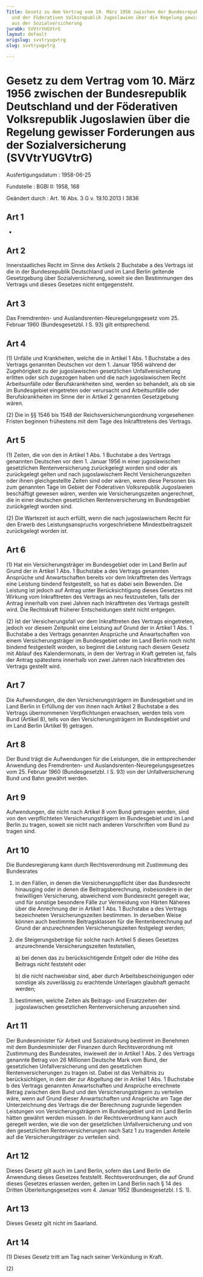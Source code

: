 ```yaml
---
Title: Gesetz zu dem Vertrag vom 10. März 1956 zwischen der Bundesrepublik Deutschland
  und der Föderativen Volksrepublik Jugoslawien über die Regelung gewisser Forderungen
  aus der Sozialversicherung
jurabk: SVVtrYUGVtrG
layout: default
origslug: svvtryugvtrg
slug: svvtryugvtrg

---
```


# Gesetz zu dem Vertrag vom 10. März 1956 zwischen der Bundesrepublik Deutschland und der Föderativen Volksrepublik Jugoslawien über die Regelung gewisser Forderungen aus der Sozialversicherung (SVVtrYUGVtrG)

Ausfertigungsdatum
:   1958-06-25

Fundstelle
:   BGBl II: 1958, 168

Geändert durch
:   Art. 16 Abs. 3 G v. 19.10.2013 I 3836


## Art 1

-


## Art 2

Innerstaatliches Recht im Sinne des Artikels 2 Buchstabe a des Vertrags ist die in der Bundesrepublik Deutschland und im Land Berlin geltende Gesetzgebung über Sozialversicherung, soweit sie den Bestimmungen des Vertrags und dieses Gesetzes nicht entgegensteht.


## Art 3

Das Fremdrenten- und Auslandsrenten-Neuregelungsgesetz vom 25. Februar 1960 (Bundesgesetzbl. I S. 93) gilt entsprechend.


## Art 4

(1) Unfälle und Krankheiten, welche die in Artikel 1 Abs. 1 Buchstabe a des Vertrags genannten Deutschen vor dem 1. Januar 1956 während der Zugehörigkeit zu der jugoslawischen gesetzlichen Unfallversicherung erlitten oder sich zugezogen haben und die nach jugoslawischem Recht Arbeitsunfälle oder Berufskrankheiten sind, werden so behandelt, als ob sie im Bundesgebiet eingetreten oder verursacht und Arbeitsunfälle oder Berufskrankheiten im Sinne der in Artikel 2 genannten Gesetzgebung wären.

(2) Die in §§ 1546 bis 1548 der Reichsversicherungsordnung vorgesehenen Fristen beginnen frühestens mit dem Tage des Inkrafttretens des Vertrags.


## Art 5

(1) Zeiten, die von den in Artikel 1 Abs. 1 Buchstabe a des Vertrags genannten Deutschen vor dem 1. Januar 1956 in einer jugoslawischen gesetzlichen Rentenversicherung zurückgelegt worden sind oder als zurückgelegt gelten und nach jugoslawischem Recht Versicherungszeiten oder ihnen gleichgestellte Zeiten sind oder wären, wenn diese Personen bis zum genannten Tage im Gebiet der Föderativen Volksrepublik Jugoslawien beschäftigt gewesen wären, werden wie Versicherungszeiten angerechnet, die in einer deutschen gesetzlichen Rentenversicherung im Bundesgebiet zurückgelegt worden sind.

(2) Die Wartezeit ist auch erfüllt, wenn die nach jugoslawischem Recht für den Erwerb des Leistungsanspruchs vorgeschriebene Mindestbeitragszeit zurückgelegt worden ist.


## Art 6

(1) Hat ein Versicherungsträger im Bundesgebiet oder im Land Berlin auf Grund der in Artikel 1 Abs. 1 Buchstabe a des Vertrags genannten Ansprüche und Anwartschaften bereits vor dem Inkrafttreten des Vertrags eine Leistung bindend festgestellt, so hat es dabei sein Bewenden. Die Leistung ist jedoch auf Antrag unter Berücksichtigung dieses Gesetzes mit Wirkung vom Inkrafttreten des Vertrags an neu festzustellen, falls der Antrag innerhalb von zwei Jahren nach Inkrafttreten des Vertrags gestellt wird. Die Rechtskraft früherer Entscheidungen steht nicht entgegen.

(2) Ist der Versicherungsfall vor dem Inkrafttreten des Vertrags eingetreten, jedoch vor diesem Zeitpunkt eine Leistung auf Grund der in Artikel 1 Abs. 1 Buchstabe a des Vertrags genannten Ansprüche und Anwartschaften von einem Versicherungsträger im Bundesgebiet oder im Land Berlin noch nicht bindend festgestellt worden, so beginnt die Leistung nach diesem Gesetz mit Ablauf des Kalendermonats, in dem der Vertrag in Kraft getreten ist, falls der Antrag spätestens innerhalb von zwei Jahren nach Inkrafttreten des Vertrags gestellt wird.


## Art 7

Die Aufwendungen, die den Versicherungsträgern im Bundesgebiet und im Land Berlin in Erfüllung der von ihnen nach Artikel 2 Buchstabe a des Vertrags übernommenen Verpflichtungen erwachsen, werden teils vom Bund (Artikel 8), teils von den Versicherungsträgern im Bundesgebiet und im Land Berlin (Artikel 9) getragen.


## Art 8

Der Bund trägt die Aufwendungen für die Leistungen, die in entsprechender Anwendung des Fremdrenten- und Auslandsrenten-Neuregelungsgesetzes vom 25. Februar 1960 (Bundesgesetzbl. I S. 93) von der Unfallversicherung Bund und Bahn gewährt werden.


## Art 9

Aufwendungen, die nicht nach Artikel 8 vom Bund getragen werden, sind von den verpflichteten Versicherungsträgern im Bundesgebiet und im Land Berlin zu tragen, soweit sie nicht nach anderen Vorschriften vom Bund zu tragen sind.


## Art 10

Die Bundesregierung kann durch Rechtsverordnung mit Zustimmung des Bundesrates

1.  in den Fällen, in denen die Versicherungspflicht über das Bundesrecht hinausging oder in denen die Beitragsberechnung, insbesondere in der freiwilligen Versicherung, abweichend vom Bundesrecht geregelt war, und für sonstige besondere Fälle zur Vermeidung von Härten Näheres über die Anrechnung der in Artikel 1 Abs. 1 Buchstabe a des Vertrags bezeichneten Versicherungszeiten bestimmen. In derselben Weise können auch bestimmte Beitragsklassen für die Rentenberechnung auf Grund der anzurechnenden Versicherungszeiten festgelegt werden;


2.  die Steigerungsbeträge für solche nach Artikel 5 dieses Gesetzes anzurechnende Versicherungszeiten feststellen,

    a)  bei denen das zu berücksichtigende Entgelt oder die Höhe des Beitrags nicht feststeht oder


    b)  die nicht nachweisbar sind, aber durch Arbeitsbescheinigungen oder sonstige als zuverlässig zu erachtende Unterlagen glaubhaft gemacht werden;





3.  bestimmen, welche Zeiten als Beitrags- und Ersatzzeiten der jugoslawischen gesetzlichen Rentenversicherung anzusehen sind.





## Art 11

Der Bundesminister für Arbeit und Sozialordnung bestimmt im Benehmen mit dem Bundesminister der Finanzen durch Rechtsverordnung mit Zustimmung des Bundesrates, inwieweit der in Artikel 1 Abs. 2 des Vertrags genannte Betrag von 26 Millionen Deutsche Mark vom Bund, der gesetzlichen Unfallversicherung und den gesetzlichen Rentenversicherungen zu tragen ist. Dabei ist das Verhältnis zu berücksichtigen, in dem der zur Abgeltung der in Artikel 1 Abs. 1 Buchstabe b des Vertrags genannten Anwartschaften und Ansprüche errechnete Betrag zwischen dem Bund und den Versicherungsträgern zu verteilen wäre, wenn auf Grund dieser Anwartschaften und Ansprüche am Tage der Unterzeichnung des Vertrags die der Berechnung zugrunde liegenden Leistungen von Versicherungsträgern im Bundesgebiet und im Land Berlin hätten gewährt werden müssen. In der Rechtsverordnung kann auch geregelt werden, wie die von der gesetzlichen Unfallversicherung und von den gesetzlichen Rentenversicherungen nach Satz 1 zu tragenden Anteile auf die Versicherungsträger zu verteilen sind.


## Art 12

Dieses Gesetz gilt auch im Land Berlin, sofern das Land Berlin die Anwendung dieses Gesetzes feststellt. Rechtsverordnungen, die auf Grund dieses Gesetzes erlassen werden, gelten im Land Berlin nach § 14 des Dritten Überleitungsgesetzes vom 4. Januar 1952 (Bundesgesetzbl. I S. 1).


## Art 13

Dieses Gesetz gilt nicht im Saarland.


## Art 14

(1) Dieses Gesetz tritt am Tag nach seiner Verkündung in Kraft.

(2)

